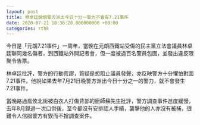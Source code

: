 ```yaml
---
layout: post
title: 林卓廷說倘警方派出今日十分一警力不會有7.21事件
date: 2020-07-21 18:36:20.000000000 +08:00
categories: rthk
---
```


今日是「元朗7.21事件」一周年，當晚在元朗西鐵站受傷的民主黨立法會議員林卓廷聯同幾名傷者，到西鐵站外開記者會，但一度被過百名警員包圍，並發出違反限聚令告票。

林卓廷批評，警方的行動荒謬，質疑是想阻止議員發聲，亦反映警方十分懼怕對面7.21事件。他說如果去年7月21日晚警方派出今日十分之一的警力，就不會發生7.21事件。

當晚路過鳯攸北街被白衣人打傷背部的廚師蘇先生批評，警方調查事件進度緩慢，去年8月錄過一次口供後，至今都沒有安排認人手續，襲擊他的人亦沒有被捕，很難令人信服警方有鍥而不捨調查案件。
